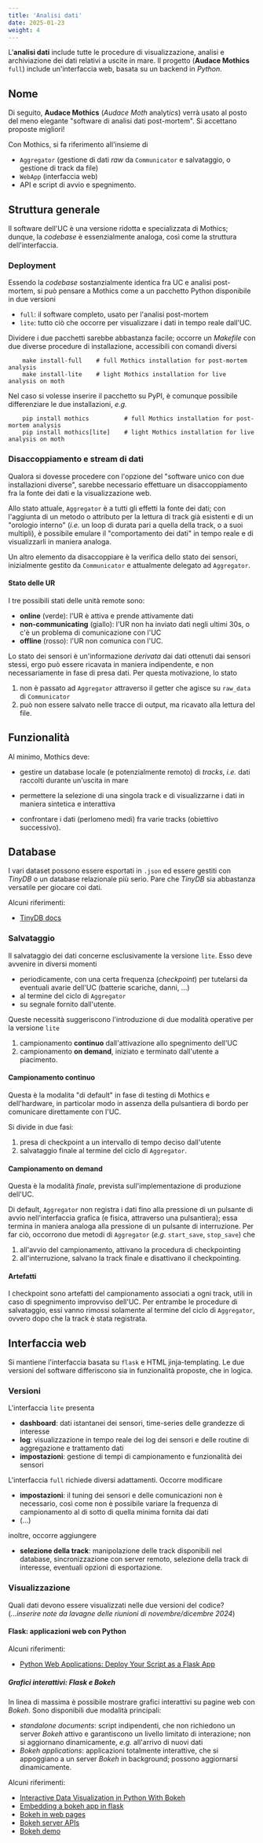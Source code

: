 ```yaml
---
title: 'Analisi dati'
date: 2025-01-23
weight: 4
---
```


L'**analisi dati** include tutte le procedure di
visualizzazione, analisi e archiviazione dei dati relativi a uscite in
mare. Il progetto (**Audace Mothics** `full`) include un'interfaccia
web, basata su un backend in *Python*.

<!--more-->

## Nome
Di seguito, **Audace Mothics** (*Audace Moth* analyt*ics*) verrà usato
al posto del meno elegante "software di analisi dati post-mortem". Si
accettano proposte migliori!

Con Mothics, si fa riferimento all'insieme di
 - `Aggregator` (gestione di dati *raw* da `Communicator` e
   salvataggio, o gestione di track da file)
 - `WebApp` (interfaccia web)
 - API e script di avvio e spegnimento.

## Struttura generale
Il software dell'UC è una versione ridotta e specializzata di Mothics;
dunque, la *codebase* è essenzialmente analoga, così come la struttura
dell'interfaccia.

### Deployment
Essendo la *codebase* sostanzialmente identica fra UC e analisi
post-mortem, si può pensare a Mothics come a un pacchetto Python
disponibile in due versioni
 - `full`: il software completo, usato per l'analisi post-mortem
 - `lite`: tutto ciò che occorre per visualizzare i dati in tempo
   reale dall'UC.
   
Dividere i due pacchetti sarebbe abbastanza facile; occorre un
*Makefile* con due diverse procedure di installazione, accessibili con
comandi diversi

```
	make install-full    # full Mothics installation for post-mortem analysis
	make install-lite    # light Mothics installation for live analysis on moth
```

Nel caso si volesse inserire il pacchetto su PyPI, è comunque
possibile differenziare le due installazioni, *e.g.*

```
	pip install mothics          # full Mothics installation for post-mortem analysis
	pip install mothics[lite]    # light Mothics installation for live analysis on moth
```

### Disaccoppiamento e stream di dati
Qualora si dovesse procedere con l'opzione del "software unico con due
installazioni diverse", sarebbe necessario effettuare un disaccoppiamento fra la
fonte dei dati e la visualizzazione web.  

Allo stato attuale, `Aggregator` è a tutti gli effetti la fonte dei
dati; con l'aggiunta di un metodo o attributo per la lettura di track
già esistenti e di un "orologio interno" (*i.e.* un loop di durata
pari a quella della track, o a suoi multipli), è possibile emulare il
"comportamento dei dati" in tempo reale e di visualizzarli in maniera analoga. 

Un altro elemento da disaccoppiare è la verifica dello stato dei
sensori, inizialmente gestito da `Communicator` e attualmente delegato
ad `Aggregator`.

#### Stato delle UR
I tre possibili stati delle unità remote sono:
 - **online** (verde): l'UR è attiva e prende attivamente dati
 - **non-communicating** (giallo): l'UR non ha inviato dati negli
   ultimi 30s, o c'è un problema di comunicazione con l'UC
 - **offline** (rosso): l'UR non comunica con l'UC. 

Lo stato dei sensori è un'informazione *derivata* dai
dati ottenuti dai sensori stessi, ergo può essere ricavata in maniera
indipendente, e non necessariamente in fase di presa dati. Per questa
motivazione, lo stato
 1. non è passato ad `Aggregator` attraverso il getter che agisce su
    `raw_data` di `Communicator`
 2. può non essere salvato nelle tracce di output, ma ricavato alla
    lettura del file.

## Funzionalità
Al minimo, Mothics deve:
 - gestire un database locale (e potenzialmente remoto) di *tracks*,
   *i.e.* dati raccolti durante un'uscita in mare
 - permettere la selezione di una singola track e di visualizzarne i
   dati in maniera sintetica e interattiva

- confrontare i dati (perlomeno medi) fra varie tracks (obiettivo
   successivo).

## Database
I vari dataset possono essere esportati in `.json` ed essere gestiti
con *TinyDB* o un database relazionale più serio. Pare che *TinyDB*
sia abbastanza versatile per giocare coi dati.

Alcuni riferimenti:
 - [TinyDB docs](https://tinydb.readthedocs.io/en/latest/getting-started.html)

### Salvataggio
Il salvataggio dei dati concerne esclusivamente la versione
`lite`. Esso deve avvenire in diversi momenti
 - periodicamente, con una certa frequenza (*checkpoint*) per
   tutelarsi da eventuali avarie dell'UC (batterie scariche, danni,
   ...)
 - al termine del ciclo di `Aggregator`
 - su segnale fornito dall'utente.
 
Queste necessità suggeriscono l'introduzione di due modalità operative
per la versione `lite`
 1. campionamento **continuo** dall'attivazione allo spegnimento dell'UC
 2. campionamento **on demand**, iniziato e terminato dall'utente a
    piacimento.

#### Campionamento continuo
Questa è la modalita "di default" in fase di testing di Mothics e
dell'hardware, in particolar modo in assenza della pulsantiera di
bordo per comunicare direttamente con l'UC. 

Si divide in due fasi:
 1. presa di checkpoint a un intervallo di tempo deciso dall'utente
 2. salvataggio finale al termine del ciclo di `Aggregator`.

#### Campionamento on demand
Questa è la modalità *finale*, prevista sull'implementazione di
produzione dell'UC. 

Di default, `Aggregator` non registra i dati fino alla pressione di un
pulsante di avvio nell'interfaccia grafica (e fisica, attraverso una
pulsantiera); essa termina in maniera analoga alla pressione di un
pulsante di interruzione. Per far ciò, occorrono due metodi di
`Aggregator` (*e.g.* `start_save`, `stop_save`) che
 1. all'avvio del campionamento, attivano la procedura di
    checkpointing
 2. all'interruzione, salvano la track finale e disattivano il
    checkpointing.
 
#### Artefatti
I checkpoint sono artefatti del campionamento associati a ogni track,
utili in caso di spegnimento improvviso dell'UC. 
Per entrambe le procedure di salvataggio, essi vanno rimossi solamente
al termine del ciclo di `Aggregator`, ovvero dopo che la track è stata
registrata.

## Interfaccia web
Si mantiene l'interfaccia basata su `flask` e HTML
jinja-templating. Le due versioni del software differiscono sia in
funzionalità proposte, che in logica.

### Versioni
L'interfaccia `lite` presenta
 - **dashboard**: dati istantanei dei sensori, time-series delle grandezze
   di interesse
 - **log**: visualizzazione in tempo reale dei log dei sensori e delle
   routine di aggregazione e trattamento dati
 - **impostazioni**: gestione di tempi di campionamento e funzionalità
   dei sensori

L'interfaccia `full` richiede diversi adattamenti. Occorre modificare
 - **impostazioni**: il tuning dei sensori e delle comunicazioni non è
   necessario, così come non è possibile variare la frequenza di
   campionamento al di sotto di quella minima fornita dai dati
 - (...)
 
inoltre, occorre aggiungere
 - **selezione della track**: manipolazione delle track disponibili
 nel database, sincronizzazione con server remoto, selezione della
 track di interesse, eventuali opzioni di esportazione.

### Visualizzazione
Quali dati devono essere visualizzati nelle due versioni del codice?
(*...inserire note da lavagne delle riunioni di novembre/dicembre 2024*)

#### Flask: applicazioni web con Python
Alcuni riferimenti:
 - [Python Web Applications: Deploy Your Script as a Flask
   App](https://realpython.com/python-web-applications/#test-locally)

##### Grafici interattivi: Flask e Bokeh
In linea di massima è possibile mostrare grafici interattivi su pagine
web con *Bokeh*. Sono disponibili due modalità principali:
 - *standalone documents*: script indipendenti, che non richiedono un
   server *Bokeh* attivo e garantiscono un livello limitato di
   interazione; non si aggiornano dinamicamente, *e.g.* all'arrivo di
   nuovi dati
 - *Bokeh applications*: applicazioni totalmente interattive, che si
   appoggiano a un server *Bokeh* in background; possono aggiornarsi
   dinamicamente.
 
Alcuni riferimenti:
 - [Interactive Data Visualization in Python With Bokeh](https://realpython.com/python-data-visualization-bokeh/)
 - [Embedding a bokeh app in
   flask](https://stackoverflow.com/questions/29949712/embedding-a-bokeh-app-in-flask)
 - [Bokeh in web
   pages](https://docs.bokeh.org/en/latest/docs/user_guide/output/embed.html#ug-output-embed)
 - [Bokeh server APIs](https://docs.bokeh.org/en/latest/docs/user_guide/server/library.html)
 - [Bokeh demo](https://demo.bokeh.org/)

